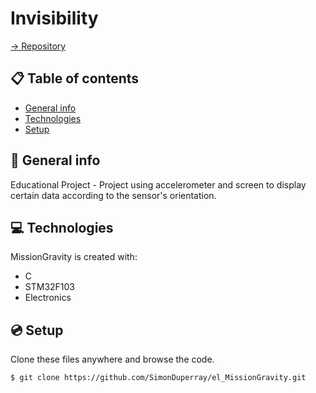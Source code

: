 # Invisibility

[-> Repository](https://github.com/SimonDuperray/el_MissionGravity)

## :clipboard: Table of contents
* [General info](#general-info)
* [Technologies](#technologies)
* [Setup](#setup)

## :page_facing_up: General info
Educational Project - Project using accelerometer and screen to display certain data according to the sensor's orientation.
	
## :computer: Technologies
MissionGravity is created with:
* C
* STM32F103
* Electronics
	
## :cd: Setup
Clone these files anywhere and browse the code.
```batch
$ git clone https://github.com/SimonDuperray/el_MissionGravity.git
```
